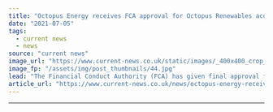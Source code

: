 ```yaml
---
title: "Octopus Energy receives FCA approval for Octopus Renewables acquisition"
date: "2021-07-05"
tags: 
  - current news
  - news
source: "current news"
image_url: "https://www.current-news.co.uk/static/images/_400x400_crop_center-center/Octopus-Energy-wind-turbine-Credit-Octopus-Energy.jpg"
image_fp: "/assets/img/post_thumbnails/44.jpg"
lead: "​The Financial Conduct Authority (FCA) has given final approval for the Octopus Energy Group’s acquisition of its sister company Octopus Renewables."
article_url: "https://www.current-news.co.uk/news/octopus-energy-receives-fca-approval-for-octopus-renewables-acquisition?utm_source=rss-feeds&utm_medium=rss&utm_campaign=rss"
---
```


---
